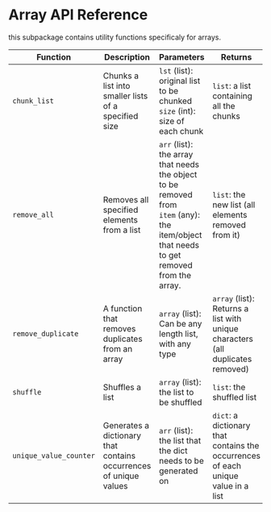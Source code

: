
# Array API Reference

this subpackage contains utility functions specificaly for arrays.

| Function | Description                                     | Parameters            | Returns   |
|---------------|-------------------------------------------------|-----------------------|-----------|
| `chunk_list`  | Chunks a list into smaller lists of a specified size | `lst` (list): original list to be chunked<br>`size` (int): size of each chunk | `list`: a list containing all the chunks |
| `remove_all` | Removes all specified elements from a list | `arr` (list): the array that needs the object to be removed from<br>`item` (any): the item/object that needs to get removed from the array. | `list`: the new list (all elements removed from it) |
| `remove_duplicate` | A function that removes duplicates from an array | `array` (list): Can be any length list, with any type | `array` (list): Returns a list with unique characters (all duplicates removed) |
| `shuffle` | Shuffles a list      | `array` (list): the list to be shuffled | `list`: the shuffled list |
| `unique_value_counter` | Generates a dictionary that contains occurrences of unique values | `arr` (list): the list that the dict needs to be generated on | `dict`: a dictionary that contains the occurrences of each unique value in a list |
